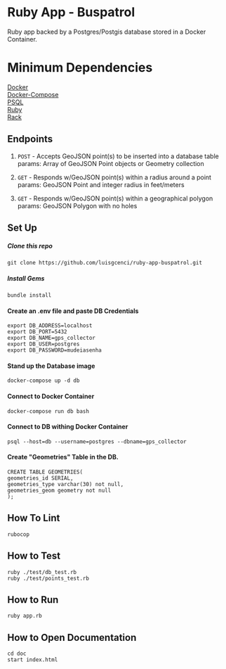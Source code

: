 # Ruby App - Buspatrol
Ruby app backed by a Postgres/Postgis database stored in a Docker Container.

# Minimum Dependencies
[Docker](https://docs.docker.com/install/) \
[Docker-Compose](https://docs.docker.com/compose/install/) \
[PSQL](https://www.postgresql.org/download/) \
[Ruby](https://www.ruby-lang.org/en/downloads/) \
[Rack](https://github.com/rack/rack)

## Endpoints

1) `POST` - Accepts GeoJSON point(s) to be inserted into a database table
   params: Array of GeoJSON Point objects or Geometry collection

2) `GET` - Responds w/GeoJSON point(s) within a radius around a point
   params: GeoJSON Point and integer radius in feet/meters

3) `GET` - Responds w/GeoJSON point(s) within a geographical polygon
   params: GeoJSON Polygon with no holes


## Set Up
##### Clone this repo 
```git clone https://github.com/luisgcenci/ruby-app-buspatrol.git```
##### Install Gems
```bundle install```

#### Create an .env file and paste DB Credentials
```
export DB_ADDRESS=localhost
export DB_PORT=5432
export DB_NAME=gps_collector
export DB_USER=postgres
export DB_PASSWORD=mudeiasenha
```
#### Stand up the Database image
```docker-compose up -d db```
#### Connect to Docker Container
```docker-compose run db bash```
#### Connect to DB withing Docker Container
```psql --host=db --username=postgres --dbname=gps_collector```
#### Create "Geometries" Table in the DB.
```
CREATE TABLE GEOMETRIES(
geometries_id SERIAL,
geometries_type varchar(30) not null,
geometries_geom geometry not null
);
```

## How To Lint
```rubocop```

## How to Test
```ruby ./test/db_test.rb``` \
```ruby ./test/points_test.rb```

## How to Run
```ruby app.rb```

## How to Open Documentation
```cd doc``` \
```start index.html```
